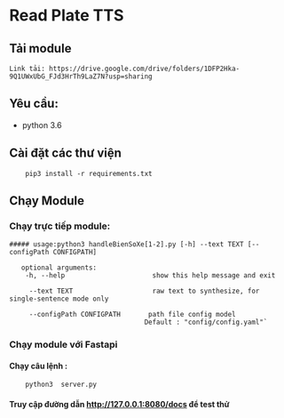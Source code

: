 # Read Plate TTS

## Tải module
	Link tải: https://drive.google.com/drive/folders/1DFP2Hka-9Q1UWxUbG_FJd3HrTh9LaZ7N?usp=sharing

## Yêu cầu: 

   + python 3.6

## Cài đặt các thư viện

```
	pip3 install -r requirements.txt
```



## Chạy Module

### 	Chạy trực tiếp module:

```
##### usage:python3 handleBienSoXe[1-2].py [-h] --text TEXT [--configPath CONFIGPATH]

​	optional arguments:
  	-h, --help                      show this help message and exit

 	 --text TEXT                    raw text to synthesize, for single-sentence mode only

 	 --configPath CONFIGPATH       path file config model 
​	                               Default : "config/config.yaml"`
```



### 	Chạy module với Fastapi

#### Chạy câu lệnh :

```
	python3  server.py
```

#### Truy cập đường dẫn http://127.0.0.1:8080/docs để test thử

